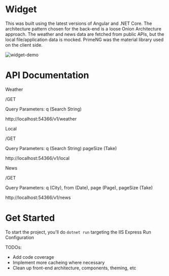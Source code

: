 # Widget

This was built using the latest versions of Angular and .NET Core. The architecture pattern chosen for the back-end is a loose Onion Architecture approach. The weather and news data are fetched from public APIs, but the local file/application data is mocked. PrimeNG was the material library used on the client side.

![widget-demo](https://user-images.githubusercontent.com/7450751/220827759-f9a4fa0a-ae18-4086-8d77-418e09ffcd7c.gif)

# API Documentation

Weather

/GET

Query Parameters: q (Search String) 

http://localhost:54366/v1/weather

Local

/GET

Query Parameters: q (Search String) pageSize (Take)

http://localhost:54366/v1/local

News

/GET

Query Parameters: q (City), from (Date), page (Page), pageSize (Take)

http://localhost:54366/v1/news

# Get Started

To start the project, you'll do `dotnet run` targeting the IIS Express Run Configuration

TODOs: 
- Add code coverage
- Implement more cacheing where necessary
- Clean up front-end architecture, components, theming, etc
